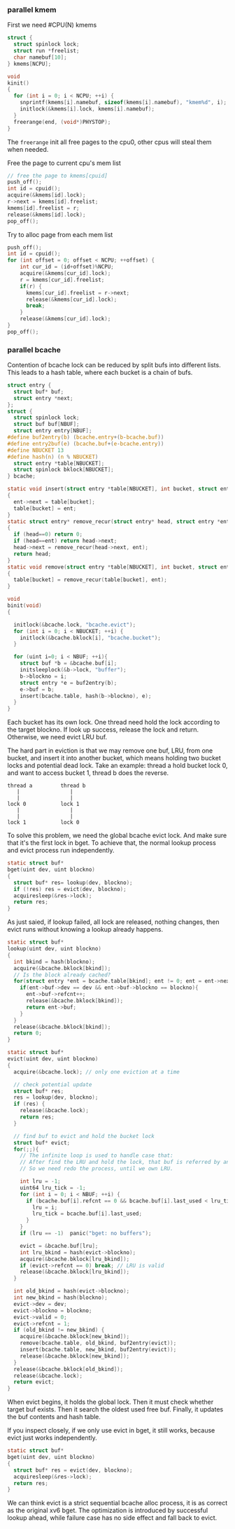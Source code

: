 ### parallel kmem

First we need #CPU(N) kmems
```c
struct {
  struct spinlock lock;
  struct run *freelist;
  char namebuf[10];
} kmems[NCPU];

void
kinit()
{
  for (int i = 0; i < NCPU; ++i) {
    snprintf(kmems[i].namebuf, sizeof(kmems[i].namebuf), "kmem%d", i);
    initlock(&kmems[i].lock, kmems[i].namebuf);
  }
  freerange(end, (void*)PHYSTOP);
}
```

The `freerange` init all free pages to the cpu0, other cpus will steal them when needed.

Free the page to current cpu's mem list
```c
// free the page to kmems[cpuid]
push_off();
int id = cpuid();
acquire(&kmems[id].lock);
r->next = kmems[id].freelist;
kmems[id].freelist = r;
release(&kmems[id].lock);
pop_off();
```

Try to alloc page from each mem list
```c
push_off();
int id = cpuid();
for (int offset = 0; offset < NCPU; ++offset) {
    int cur_id = (id+offset)%NCPU;
    acquire(&kmems[cur_id].lock);
    r = kmems[cur_id].freelist;
    if(r) {
      kmems[cur_id].freelist = r->next;
      release(&kmems[cur_id].lock);
      break;
    }
    release(&kmems[cur_id].lock);
}
pop_off();
```

### parallel bcache

Contention of bcache lock can be reduced by split bufs into different lists.
This leads to a hash table, where each bucket is a chain of bufs.

```c
struct entry {
  struct buf* buf;
  struct entry *next;
};
struct {
  struct spinlock lock;
  struct buf buf[NBUF];
  struct entry entry[NBUF];
#define buf2entry(b) (bcache.entry+(b-bcache.buf))
#define entry2buf(e) (bcache.buf+(e-bcache.entry))
#define NBUCKET 13
#define hash(n) (n % NBUCKET)
  struct entry *table[NBUCKET];
  struct spinlock bklock[NBUCKET];
} bcache;

static void insert(struct entry *table[NBUCKET], int bucket, struct entry* ent)
{
  ent->next = table[bucket];
  table[bucket] = ent;
}
static struct entry* remove_recur(struct entry* head, struct entry *ent)
{
  if (head==0) return 0;
  if (head==ent) return head->next;
  head->next = remove_recur(head->next, ent);
  return head;
}
static void remove(struct entry *table[NBUCKET], int bucket, struct entry* ent)
{
  table[bucket] = remove_recur(table[bucket], ent);
}

void
binit(void)
{

  initlock(&bcache.lock, "bcache.evict");
  for (int i = 0; i < NBUCKET; ++i) {
    initlock(&bcache.bklock[i], "bcache.bucket");
  }

  for (uint i=0; i < NBUF; ++i){
    struct buf *b = &bcache.buf[i];
    initsleeplock(&b->lock, "buffer");
    b->blockno = i;
    struct entry *e = buf2entry(b);
    e->buf = b;
    insert(bcache.table, hash(b->blockno), e);
  }
}
```

Each bucket has its own lock. One thread need hold the lock according to the target blockno.
If look up success, release the lock and return. 
Otherwise, we need evict LRU buf.

The hard part in eviction is that we may remove one buf, LRU, from one bucket, and insert it into another bucket, which means holding two bucket locks and potential dead lock.
Take an example: thread a hold bucket lock 0, and want to access bucket 1, thread b does the reverse.
```text
thread a         thread b
   |                |
   |                |
lock 0           lock 1
   |                |
   |                |
lock 1           lock 0
```

To solve this problem, we need the global bcache evict lock. And make sure that it's the first lock in bget.
To achieve that, the normal lookup process and evict process run independently.

```c
static struct buf*
bget(uint dev, uint blockno)
{
  struct buf* res= lookup(dev, blockno);
  if (!res) res = evict(dev, blockno);
  acquiresleep(&res->lock);
  return res;
}
```

As just saied, if lookup failed, all lock are released, nothing changes, then evict runs without knowing a lookup already happens.
```c
static struct buf*
lookup(uint dev, uint blockno)
{
  int bkind = hash(blockno);
  acquire(&bcache.bklock[bkind]);
  // Is the block already cached?
  for(struct entry *ent = bcache.table[bkind]; ent != 0; ent = ent->next){
    if(ent->buf->dev == dev && ent->buf->blockno == blockno){
      ent->buf->refcnt++;
      release(&bcache.bklock[bkind]);
      return ent->buf;
    }
  }
  release(&bcache.bklock[bkind]);
  return 0;
}

static struct buf*
evict(uint dev, uint blockno)
{
  acquire(&bcache.lock); // only one eviction at a time

  // check potential update
  struct buf* res;
  res = lookup(dev, blockno);
  if (res) {
    release(&bcache.lock);
    return res;
  }

  // find buf to evict and hold the bucket lock
  struct buf* evict;
  for(;;){
    // The infinite loop is used to handle case that:
    // After find the LRU and hold the lock, that buf is referred by another thread.
    // So we need redo the process, until we own LRU.

    int lru = -1;
    uint64 lru_tick = -1;
    for (int i = 0; i < NBUF; ++i) {
      if (bcache.buf[i].refcnt == 0 && bcache.buf[i].last_used < lru_tick) {
        lru = i;
        lru_tick = bcache.buf[i].last_used;
      }
    }
    if (lru == -1)  panic("bget: no buffers");

    evict = &bcache.buf[lru];
    int lru_bkind = hash(evict->blockno);
    acquire(&bcache.bklock[lru_bkind]);
    if (evict->refcnt == 0) break; // LRU is valid
    release(&bcache.bklock[lru_bkind]);
  }

  int old_bkind = hash(evict->blockno);
  int new_bkind = hash(blockno);
  evict->dev = dev;
  evict->blockno = blockno;
  evict->valid = 0;
  evict->refcnt = 1;
  if (old_bkind != new_bkind) {
    acquire(&bcache.bklock[new_bkind]);
    remove(bcache.table, old_bkind, buf2entry(evict));
    insert(bcache.table, new_bkind, buf2entry(evict));
    release(&bcache.bklock[new_bkind]);
  }
  release(&bcache.bklock[old_bkind]);
  release(&bcache.lock);
  return evict;
}
```

When evict begins, it holds the global lock. Then it must check whether target buf exists.
Then it search the oldest used free buf. Finally, it updates the buf contents and hash table.

If you inspect closely, if we only use evict in bget, it still works, because evict just works independently.
```c
static struct buf*
bget(uint dev, uint blockno)
{
  struct buf* res = evict(dev, blockno);
  acquiresleep(&res->lock);
  return res;
}
```
We can think evict is a strict sequential bcache alloc process, it is as correct as the original xv6 bget.
The optimization is introduced by successful lookup ahead, while failure case has no side effect and fall back to evict.